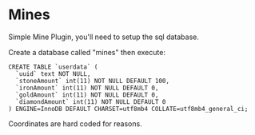 # Mines
Simple Mine Plugin, you'll need to setup the sql database.

Create a database called "mines" then execute:

```
CREATE TABLE `userdata` (
  `uuid` text NOT NULL,
  `stoneAmount` int(11) NOT NULL DEFAULT 100,
  `ironAmount` int(11) NOT NULL DEFAULT 0,
  `goldAmount` int(11) NOT NULL DEFAULT 0,
  `diamondAmount` int(11) NOT NULL DEFAULT 0
) ENGINE=InnoDB DEFAULT CHARSET=utf8mb4 COLLATE=utf8mb4_general_ci;
```

Coordinates are hard coded for reasons.
